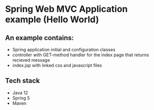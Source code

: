 # Spring Web MVC Application example (Hello World)

## An example contains:
- Spring application initial and configuration classes
- controller with GET-method handler for the index page that returns recieved message
- index.jsp with linked css and javascript files

## Tech stack
- Java 12
- Spring 5
- Maven


